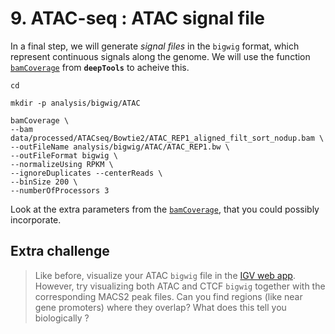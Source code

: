 # 9. ATAC-seq : ATAC signal file

In a final step, we will generate *signal files* in the `bigwig` format, which represent continuous signals along the genome. We will use the function [`bamCoverage`](https://deeptools.readthedocs.io/en/develop/content/tools/bamCoverage.html) from **`deepTools`** to acheive this.

```
cd 

mkdir -p analysis/bigwig/ATAC

bamCoverage \
--bam data/processed/ATACseq/Bowtie2/ATAC_REP1_aligned_filt_sort_nodup.bam \
--outFileName analysis/bigwig/ATAC/ATAC_REP1.bw \
--outFileFormat bigwig \
--normalizeUsing RPKM \
--ignoreDuplicates --centerReads \
--binSize 200 \
--numberOfProcessors 3

```

Look at the extra parameters from the [`bamCoverage`](https://deeptools.readthedocs.io/en/develop/content/tools/bamCoverage.html), that you could possibly incorporate.


## Extra challenge

> Like before, visualize your ATAC `bigwig` file in the [IGV web app](https://igv.org/app/). 
</br>However, try visualizing both ATAC and CTCF `bigwig` together with the corresponding MACS2 peak files. Can you find regions (like near gene promoters) where they overlap? What does this tell you biologically ?

